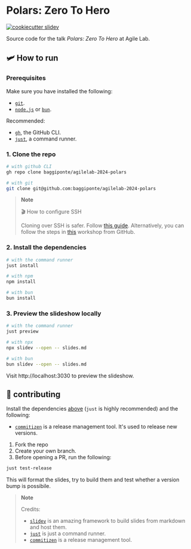 # Polars: Zero To Hero

[![cookiecutter slidev](https://img.shields.io/badge/cookiecutter-slidev-D4AA00?logo=cookiecutter&logoColor=fff)](https://github.com/baggiponte/cookiecutter-slidev)

Source code for the talk *Polars: Zero To Hero* at Agile Lab.

## 🛩️ How to run

### Prerequisites

Make sure you have installed the following:

* [`git`](https://git-scm.com/).
* [`node.js`](https://nodejs.org/en/download/package-manager) or [`bun`](https://bun.sh/).

Recommended:

* [`gh`](https://cli.github.com/), the GitHub CLI.
* [`just`](https://just.systems/), a command runner.

### 1. Clone the repo

```bash
# with github CLI
gh repo clone baggiponte/agilelab-2024-polars

# with git
git clone git@github.com:baggiponte/agilelab-2024-polars
```

> **Note**
>
> 🎬 How to configure SSH
>
> Cloning over SSH is safer. Follow [this guide](https://www.youtube.com/watch?v=5o9ltH6YmtM).
> Alternatively, you can follow the steps in [this](https://github.com/git-merge-workshops/simplify-signing-with-ssh/blob/main/exercises/01-setup-workstation.md) workshop from GitHub.


### 2. Install the dependencies

```bash
# with the command runner
just install

# with npm
npm install

# with bun
bun install
```

### 3. Preview the slideshow locally

```bash
# with the command runner
just preview

# with npx
npx slidev --open -- slides.md

# with bun
bun slidev --open -- slides.md
```

Visit http://localhost:3030 to preview the slideshow.

## 🤗 contributing

Install the dependencies [above](,/README.md#%EF%B8%8F-how-to-run) (`just` is highly recommended) and the following:

* [`commitizen`](https://commitizen-tools.github.io/commitizen/) is a release management tool. It's used to release new versions.

1. Fork the repo
2. Create your own branch.
3. Before opening a PR, run the following:

```bash
just test-release
```

This will format the slides, try to build them and test whether a version bump is possibile.

> **Note**
>
> Credits:
>
> - [`slidev`](https://github.com/slidevjs/slidev) is an amazing framework to build slides from markdown and host them.
> - [`just`](https://github.com/casey/just) is just a command runner.
> - [`commitizen`](https://commitizen-tools.github.io/commitizen/) is a release management tool.
